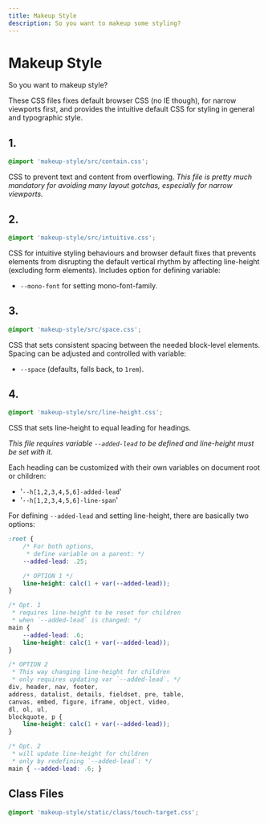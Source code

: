 ```yaml
---
title: Makeup Style
description: So you want to makeup some styling?
---
```


# Makeup Style

So you want to makeup style?

These CSS files fixes default browser CSS (no IE though), for narrow viewports first, and provides the intuitive default CSS for styling in general and typographic style.

## 1.

```css
@import 'makeup-style/src/contain.css';
```

CSS to prevent text and content from overflowing. *This file is pretty much mandatory for avoiding many layout gotchas, especially for narrow viewports.*

## 2.

```css
@import 'makeup-style/src/intuitive.css';
```

CSS for intuitive styling behaviours and browser default fixes that prevents elements from disrupting the default vertical rhythm by affecting line-height (excluding form elements). Includes option for defining variable:

- `--mono-font` for setting mono-font-family.

## 3.

```css
@import 'makeup-style/src/space.css';
```

CSS that sets consistent spacing between the needed block-level elements. Spacing can be adjusted and controlled with variable:

- `--space` (defaults, falls back, to `1rem`).

## 4.

```css
@import 'makeup-style/src/line-height.css';
```

CSS that sets line-height to equal leading for headings.

*This file requires variable `--added-lead` to be defined and line-height must be set with it.*

Each heading can be customized with their own variables on document root or children:

- '`--h[1,2,3,4,5,6]-added-lead`'
- '`--h[1,2,3,4,5,6]-line-span`'

For defining `--added-lead` and setting line-height, there are basically two options:

```css
:root {
	/* For both options,
	 * define variable on a parent: */
	--added-lead: .25;

	/* OPTION 1 */
	line-height: calc(1 + var(--added-lead));
}

/* Opt. 1
 * requires line-height to be reset for children
 * when `--added-lead` is changed: */
main {
	--added-lead: .6;
	line-height: calc(1 + var(--added-lead));
}

/* OPTION 2
 * This way changing line-height for children
 * only requires updating var `--added-lead`. */
div, header, nav, footer,
address, datalist, details, fieldset, pre, table,
canvas, embed, figure, iframe, object, video,
dl, ol, ul,
blockquote, p {
	line-height: calc(1 + var(--added-lead));
}

/* Opt. 2
 * will update line-height for children
 * only by redefining `--added-lead`: */
main { --added-lead: .6; }
```

## Class Files

```css
@import 'makeup-style/static/class/touch-target.css';
```

<PrismCss />

<script>
	import PrismCss from '/src/libs/PrismCss.svelte';
</script>
